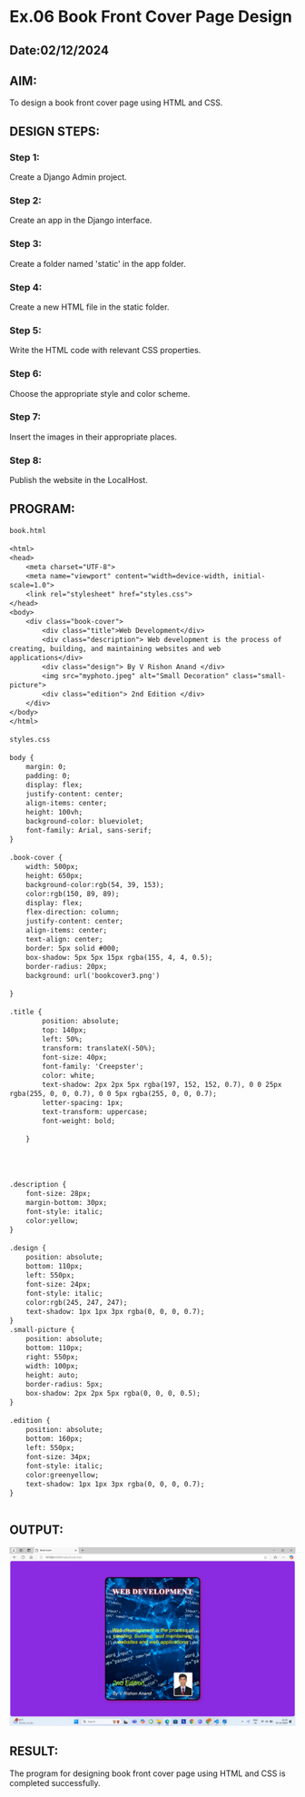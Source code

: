 # Ex.06 Book Front Cover Page Design
## Date:02/12/2024

## AIM:
To design a book front cover page using HTML and CSS.

## DESIGN STEPS:

### Step 1:
Create a Django Admin project.

### Step 2:
Create an app in the Django interface.

### Step 3:
Create a folder named 'static' in the app folder.

### Step 4:
Create a new HTML file in the static folder.

### Step 5:
Write the HTML code with relevant CSS properties.

### Step 6:
Choose the appropriate style and color scheme.

### Step 7:
Insert the images in their appropriate places.

### Step 8:
Publish the website in the LocalHost.

## PROGRAM:
``` 
book.html

<html>
<head>
    <meta charset="UTF-8">
    <meta name="viewport" content="width=device-width, initial-scale=1.0">
    <link rel="stylesheet" href="styles.css">
</head>
<body>
    <div class="book-cover">
        <div class="title">Web Development</div>
        <div class="description"> Web development is the process of creating, building, and maintaining websites and web applications</div>
        <div class="design"> By V Rishon Anand </div>
        <img src="myphoto.jpeg" alt="Small Decoration" class="small-picture">
        <div class="edition"> 2nd Edition </div>
    </div>
</body>
</html>

styles.css

body {
    margin: 0;
    padding: 0;
    display: flex;
    justify-content: center;
    align-items: center;
    height: 100vh;
    background-color: blueviolet;
    font-family: Arial, sans-serif;
}

.book-cover {
    width: 500px;
    height: 650px;
    background-color:rgb(54, 39, 153);
    color:rgb(150, 89, 89);
    display: flex;
    flex-direction: column;
    justify-content: center;
    align-items: center;
    text-align: center;
    border: 5px solid #000;
    box-shadow: 5px 5px 15px rgba(155, 4, 4, 0.5);
    border-radius: 20px;
    background: url('bookcover3.png')
    
}

.title {
        position: absolute;
        top: 140px; 
        left: 50%; 
        transform: translateX(-50%); 
        font-size: 40px;
        font-family: 'Creepster';
        color: white;
        text-shadow: 2px 2px 5px rgba(197, 152, 152, 0.7), 0 0 25px rgba(255, 0, 0, 0.7), 0 0 5px rgba(255, 0, 0, 0.7);
        letter-spacing: 1px;
        text-transform: uppercase;
        font-weight: bold;

    }
    



.description {
    font-size: 28px;
    margin-bottom: 30px;
    font-style: italic;
    color:yellow;
}

.design {
    position: absolute;
    bottom: 110px;
    left: 550px;   
    font-size: 24px; 
    font-style: italic; 
    color:rgb(245, 247, 247); 
    text-shadow: 1px 1px 3px rgba(0, 0, 0, 0.7);
}
.small-picture {
    position: absolute;
    bottom: 110px; 
    right: 550px;  
    width: 100px; 
    height: auto;
    border-radius: 5px; 
    box-shadow: 2px 2px 5px rgba(0, 0, 0, 0.5); 
}

.edition {
    position: absolute;
    bottom: 160px;
    left: 550px;   
    font-size: 34px; 
    font-style: italic; 
    color:greenyellow; 
    text-shadow: 1px 1px 3px rgba(0, 0, 0, 0.7); 
}


```

## OUTPUT:
![alt text](<Screenshot 2024-12-02 223057.png>)

## RESULT:
The program for designing book front cover page using HTML and CSS is completed successfully.
